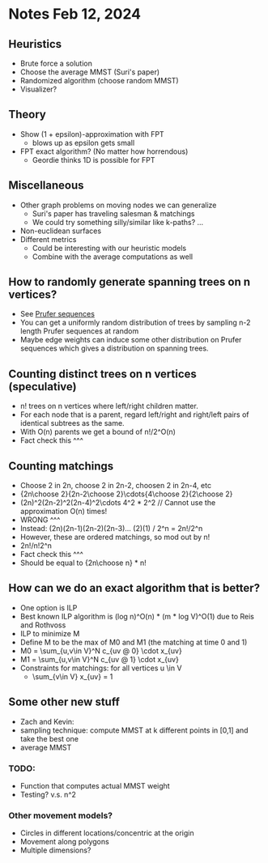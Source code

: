 # Notes Feb 12, 2024

## Heuristics
- Brute force a solution
- Choose the average MMST (Suri's paper)
- Randomized algorithm (choose random MMST)
- Visualizer?

## Theory
- Show (1 + epsilon)-approximation with FPT 
  - blows up as epsilon gets small
- FPT exact algorithm? (No matter how horrendous)
  - Geordie thinks 1D is possible for FPT

## Miscellaneous
- Other graph problems on moving nodes we can generalize
  - Suri's paper has traveling salesman & matchings
  - We could try something silly/similar like k-paths? ...
- Non-euclidean surfaces
- Different metrics
  - Could be interesting with our heuristic models
  - Combine with the average computations as well
 
## How to randomly generate spanning trees on n vertices?

- See [Prufer sequences](https://en.wikipedia.org/wiki/Pr%C3%BCfer_sequence)
- You can get a uniformly random distribution of trees by sampling n-2 length Prufer sequences at random
- Maybe edge weights can induce some other distribution on Prufer sequences which gives a distribution on spanning trees.

## Counting distinct trees on n vertices (speculative)
- n! trees on n vertices where left/right children matter.
- For each node that is a parent, regard left/right and right/left pairs of identical subtrees as the same.
- With O(n) parents we get a bound of n!/2^O(n)
- Fact check this ^^^

## Counting matchings
- Choose 2 in 2n, choose 2 in 2n-2, choosen 2 in 2n-4, etc
- {2n\choose 2}{2n-2\choose 2}\cdots{4\choose 2}{2\choose 2}
- (2n)^2(2n-2)^2(2n-4)^2\cdots 4^2 * 2^2 // Cannot use the approximation O(n) times!
- WRONG ^^^
- Instead: (2n)(2n-1)(2n-2)(2n-3)... (2)(1) / 2^n = 2n!/2^n
- However, these are ordered matchings, so mod out by n!
- 2n!/n!2^n
- Fact check this ^^^
- Should be equal to {2n\choose n} * n!

## How can we do an exact algorithm that is better?
- One option is ILP
- Best known ILP algorithm is (log n)^O(n) * (m * log V)^O(1) due to Reis and Rothvoss
- ILP to minimize M
- Define M to be the max of M0 and M1 (the matching at time 0 and 1)
- M0 = \sum_{u,v\in V}^N c_{uv @ 0} \cdot x_{uv}
- M1 = \sum_{u,v\in V}^N c_{uv @ 1} \cdot x_{uv}
- Constraints for matchings: for all vertices u \in V
  - \sum_{v\in V} x_{uv} = 1
 
## Some other new stuff
- Zach and Kevin:
- sampling technique: compute MMST at k different points in [0,1] and take the best one
- average MMST
### TODO:
- Function that computes actual MMST weight
- Testing? v.s. n^2 
### Other movement models?
- Circles in different locations/concentric at the origin
- Movement along polygons
- Multiple dimensions?
